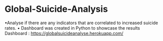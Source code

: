 # Global-Suicide-Analysis

•Analyse if there are any indicators that are correlated to increased suicide rates.
• Dashboard was created in Python to showcase the results
Dashboard : https://globalsuicideanalyse.herokuapp.com/
